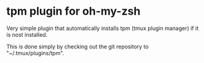 # tpm plugin for oh-my-zsh
Very simple plugin that automatically installs tpm (tmux plugin manager) if it is nost installed.

This is done simply by checking out the git repository to "~/.tmux/plugins/tpm".
